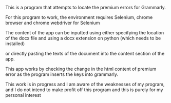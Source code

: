 This is a program that attempts to locate the premium errors for Grammarly.

For this program to work, the environment requires Selenium, chrome browser and chrome webdriver for Selenium

The content of the app can be inputted using either specifying the location of the docx file and using a docx extension on python (which needs to be installed)

or directly pasting the texts of the document into the content section of the app.

This app works by checking the change in the html content of premium error as the program inserts the keys into grammarly.

This work is in progress and I am aware of the weaknesses of my program, and I do not intend to make profit off this program and this is purely for my personal interest